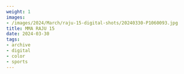 ```yaml
---
weight: 1
images:
- /images/2024/March/raju-15-digital-shots/20240330-P1060093.jpg
title: MMA RAJU 15
date: 2024-03-30
tags:
- archive
- digital
- color
- sports
---
```

